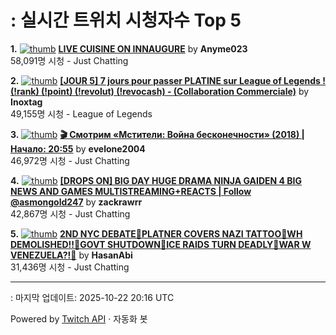 # : 실시간 트위치 시청자수 Top 5

**1.** [![thumb](https://static-cdn.jtvnw.net/previews-ttv/live_user_anyme023-320x180.jpg)](https://twitch.tv/Anyme023)
**[LIVE CUISINE ON INNAUGURE](https://twitch.tv/Anyme023)** by **Anyme023**<br>58,091명 시청  - Just Chatting

**2.** [![thumb](https://static-cdn.jtvnw.net/previews-ttv/live_user_inoxtag-320x180.jpg)](https://twitch.tv/Inoxtag)
**[[JOUR 5] 7 jours pour passer PLATINE sur League of Legends ! (!rank) (!point) (!revolut) (!revocash) - (Collaboration Commerciale)](https://twitch.tv/Inoxtag)** by **Inoxtag**<br>49,155명 시청  - League of Legends

**3.** [![thumb](https://static-cdn.jtvnw.net/previews-ttv/live_user_evelone2004-320x180.jpg)](https://twitch.tv/evelone2004)
**[🎬 Смотрим «Мстители: Война бесконечности» (2018) | Начало: 20:55](https://twitch.tv/evelone2004)** by **evelone2004**<br>46,972명 시청  - Just Chatting

**4.** [![thumb](https://static-cdn.jtvnw.net/previews-ttv/live_user_zackrawrr-320x180.jpg)](https://twitch.tv/zackrawrr)
**[[DROPS ON] BIG DAY HUGE DRAMA NINJA GAIDEN 4 BIG NEWS AND GAMES MULTISTREAMING+REACTS | Follow  @asmongold247](https://twitch.tv/zackrawrr)** by **zackrawrr**<br>42,867명 시청  - Just Chatting

**5.** [![thumb](https://static-cdn.jtvnw.net/previews-ttv/live_user_hasanabi-320x180.jpg)](https://twitch.tv/HasanAbi)
**[2ND NYC DEBATE🚨PLATNER COVERS NAZI TATTOO🚨WH DEMOLISHED!!🚨GOVT SHUTDOWN🚨ICE RAIDS TURN DEADLY🚨WAR W VENEZUELA?!🚨](https://twitch.tv/HasanAbi)** by **HasanAbi**<br>31,436명 시청  - Just Chatting


---
: 마지막 업데이트: 2025-10-22 20:16 UTC

Powered by [Twitch API](https://dev.twitch.tv/docs/api/reference) · 자동화 봇